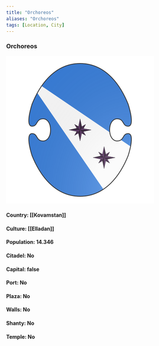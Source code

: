 ```yaml
---
title: "Orchoreos"
aliases: "Orchoreos"
tags: [Location, City]
---
```

### Orchoreos
![](attachment/484fb48333e1aa46c08366e162642a0f.svg)

#### Country: [[Kovamstan]]

#### Culture: [[Elladan]]

#### Population: 14.346

#### Citadel: No

#### Capital: false

#### Port: No

#### Plaza: No

#### Walls: No

#### Shanty: No

#### Temple: No

